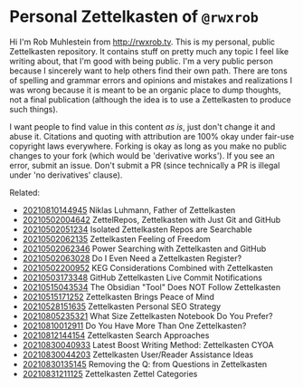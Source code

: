 # Personal Zettelkasten of `@rwxrob`

Hi I'm Rob Muhlestein from http://rwxrob.tv. This is my personal, public
Zettelkasten repository. It contains stuff on pretty much any topic
I feel like writing about, that I'm good with being public. I'm a very
public person because I sincerely want to help others find their own
path. There are tons of spelling and grammar errors and opinions and
mistakes and realizations I was wrong because it is meant to be an
organic place to dump thoughts, not a final publication (although the
idea is to use a Zettelkasten to produce such things).

I want people to find value in this content *as is*, just don't change
it and abuse it. Citations and quoting with attribution are 100% okay
under fair-use copyright laws everywhere. Forking is okay as long as
you make no public changes to your fork (which would be 'derivative
works'). If you see an error, submit an issue. Don't submit a PR
(since technically a PR is illegal under 'no derivatives' clause).

Related:

* [20210810144945](/20210810144945/) Niklas Luhmann, Father of Zettelkasten
* [20210502004642](/20210502004642/) ZettelRepos, Zettelkasten with Just Git and GitHub
* [20210502051234](/20210502051234/) Isolated Zettelkasten Repos are Searchable
* [20210502062135](/20210502062135/) Zettelkasten Feeling of Freedom
* [20210502062346](/20210502062346/) Power Searching with Zettelkasten and GitHub
* [20210502063028](/20210502063028/) Do I Even Need a Zettelkasten Register?
* [20210502200952](/20210502200952/) KEG Considerations Combined with Zettelkasten
* [20210503173348](/20210503173348/) GitHub Zettelkasten Live Commit Notifications
* [20210515043534](/20210515043534/) The Obsidian "Tool" Does NOT Follow Zettelkasten
* [20210515171252](/20210515171252/) Zettelkasten Brings Peace of Mind
* [20210528151635](/20210528151635/) Zettelkasten Personal SEO Strategy
* [20210805235321](/20210805235321/) What Size Zettelkasten Notebook Do You Prefer?
* [20210810012911](/20210810012911/) Do You Have More Than One Zettelkasten?
* [20210812144154](/20210812144154/) Zettelkasten Search Approaches
* [20210830040933](/20210830040933/) Latest Boost Writing Method: Zettelkasten CYOA
* [20210830044203](/20210830044203/) Zettelkasten User/Reader Assistance Ideas
* [20210830135145](/20210830135145/) Removing the Q: from Questions in Zettelkasten
* [20210831211125](/20210831211125/) Zettelkasten Zettel Categories
